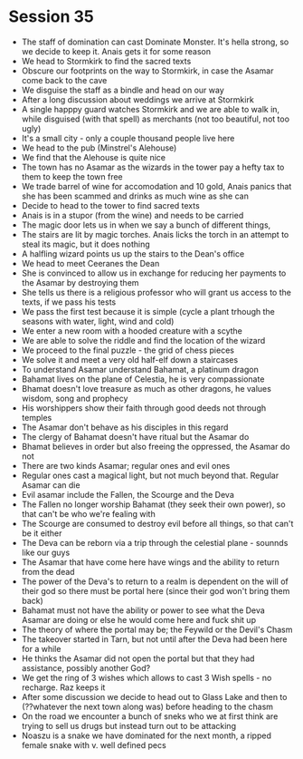 # Session 35

- The staff of domination can cast Dominate Monster. It's hella strong, so we decide to keep it. Anais gets it for some reason
- We head to Stormkirk to find the sacred texts
- Obscure our footprints on the way to Stormkirk, in case the Asamar come back to the cave
- We disguise the staff as a bindle and head on our way
- After a long discussion about weddings we arrive at Stormkirk
- A single happpy guard watches Stormkirk and we are able to walk in, while disguised (with that spell) as merchants (not too beautiful, not too ugly)
- It's a small city - only a couple thousand people live here
- We head to the pub (Minstrel's Alehouse)
- We find that the Alehouse is quite nice
- The town has no Asamar as the wizards in the tower pay a hefty tax to them to keep the town free
- We trade barrel of wine for accomodation and 10 gold, Anais panics that she has been scammed and drinks as much wine as she can
- Decide to head to the tower to find sacred texts
- Anais is in a stupor (from the wine) and needs to be carried
- The magic door lets us in when we say a bunch of different things, 
- The stairs are lit by magic torches. Anais licks the torch in an attempt to steal its magic, but it does nothing
- A halfling wizard points us up the stairs to the Dean's office
- We head to meet Ceeranes the Dean
- She is convinced to allow us in exchange for reducing her payments to the Asamar by destroying them
- She tells us there is a religious professor who will grant us access to the texts, if we pass his tests
- We pass the first test because it is simple (cycle a plant trhough the seasons with water, light, wind and cold)
- We enter a new room with a hooded creature with a scythe
- We are able to solve the riddle and find the location of the wizard
- We proceed to the final puzzle - the grid of chess pieces
- We solve it and meet a very old half-elf down a staircases
- To understand Asamar understand Bahamat, a platinum dragon
- Bahamat lives on the plane of Celestia, he is very compassionate
- Bhamat doesn't love treasure as much as other dragons, he values wisdom, song and prophecy
- His worshippers show their faith through good deeds not through temples
- The Asamar don't behave as his disciples in this regard
- The clergy of Bahamat doesn't have ritual but the Asamar do
- Bhamat believes in order but also freeing the oppressed, the Asamar do not
- There are two kinds Asamar; regular ones and evil ones
- Regular ones cast a magical light, but not much beyond that. Regular Asamar can die
- Evil asamar include the Fallen, the Scourge and the Deva
- The Fallen no longer worship Bahamat (they seek their own power), so that can't be who we're fealing with
- The Scourge are consumed to destroy evil before all things, so that can't be it either
- The Deva can be reborn via a trip through the celestial plane - sounnds like our guys
- The Asamar that have come here have wings and the ability to return from the dead
- The power of the Deva's to return to a realm is dependent on the will of their god so there must be portal here (since their god won't bring them back)
- Bahamat must not have the ability or power to see what the Deva Asamar are doing or else he would come here and fuck shit up
- The theory of where the portal may be; the Feywild or the Devil's Chasm
- The takeover started in Tarn, but not until after the Deva had been here for a while
- He thinks the Asamar did not open the portal but that they had assistance, possibly another God?
- We get the ring of 3 wishes which allows to cast 3 Wish spells - no recharge. Raz keeps it
- After some discussion we decide to head out to Glass Lake and then to (??whatever the next town along was) before heading to the chasm
- On the road we encounter a bunch of sneks who we at first think are trying to sell us drugs but instead turn out to be attacking
- Noaszu is a snake we have dominated for the next month, a ripped female snake with v. well defined pecs
